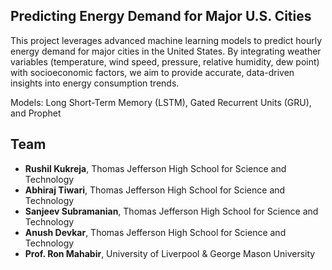 **Predicting Energy Demand for Major U.S. Cities**
-
This project leverages advanced machine learning models to predict hourly energy demand for major cities in the United States. By integrating weather variables (temperature, wind speed, pressure, relative humidity, dew point) with socioeconomic factors, we aim to provide accurate, data-driven insights into energy consumption trends.

Models: Long Short-Term Memory (LSTM), Gated Recurrent Units (GRU), and Prophet


**Team**
-
- **Rushil Kukreja**, Thomas Jefferson High School for Science and Technology
- **Abhiraj Tiwari**, Thomas Jefferson High School for Science and Technology
- **Sanjeev Subramanian**, Thomas Jefferson High School for Science and Technology
- **Anush Devkar**, Thomas Jefferson High School for Science and Technology
- **Prof. Ron Mahabir**, University of Liverpool & George Mason University
